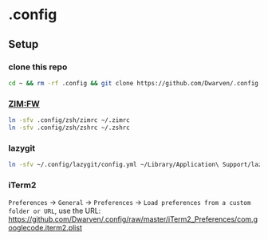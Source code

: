 # .config

## Setup

### clone this repo
```sh
cd ~ && rm -rf .config && git clone https://github.com/Dwarven/.config.git
```

### [ZIM:FW](https://zimfw.sh)
```sh
ln -sfv .config/zsh/zimrc ~/.zimrc
ln -sfv .config/zsh/zshrc ~/.zshrc
```

### lazygit
```sh
ln -sfv ~/.config/lazygit/config.yml ~/Library/Application\ Support/lazygit
```

### iTerm2

`Preferences` -> `General` -> `Preferences` -> `Load preferences from a custom folder or URL`, use the URL: https://github.com/Dwarven/.config/raw/master/iTerm2_Preferences/com.googlecode.iterm2.plist
